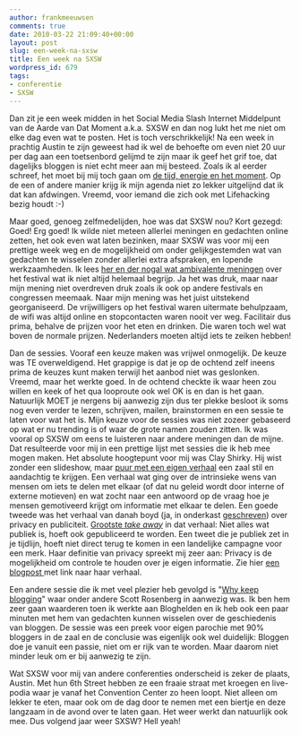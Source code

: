```yaml
---
author: frankmeeuwsen
comments: true
date: 2010-03-22 21:09:40+00:00
layout: post
slug: een-week-na-sxsw
title: Een week na SXSW
wordpress_id: 679
tags:
- conferentie
- SXSW
---
```


Dan zit je een week midden in het Social Media Slash Internet Middelpunt van de Aarde van Dat Moment a.k.a. SXSW en dan nog lukt het me niet om elke dag even wat te posten. Het is toch verschrikkelijk! Na een week in prachtig Austin te zijn geweest had ik wel de behoefte om even niet 20 uur per dag aan een toetsenbord gelijmd te zijn maar ik geef het grif toe, dat dagelijks bloggen is niet echt meer aan mij besteed. Zoals ik al eerder schreef, het moet bij mij toch gaan om [de tijd, energie en het moment](/sunday-morning-teanotes-10/). Op de een of andere manier krijg ik mijn agenda niet zo lekker uitgelijnd dat ik dat kan afdwingen. Vreemd, voor iemand die zich ook met Lifehacking bezig houdt :-)

Maar goed, genoeg zelfmedelijden, hoe was dat SXSW nou? Kort gezegd: Goed! Erg goed! Ik wilde niet meteen allerlei meningen en gedachten online zetten, het ook even wat laten bezinken, maar SXSW was voor mij een prettige week weg en de mogelijkheid om onder gelijkgestemden wat van gedachten te wisselen zonder allerlei extra afspraken, en lopende werkzaamheden. Ik lees [her en der nogal wat ambivalente meningen](http://jolieodell.wordpress.com/2010/03/16/why-sxsw-sucks/) over het festival wat ik niet altijd helemaal begrijp. Ja het was druk, maar naar mijn mening niet overdreven druk zoals ik ook op andere festivals en congressen meemaak. Naar mijn mening was het juist uitstekend georganiseerd. De vrijwilligers op het festival waren uitermate behulpzaam, de wifi was altijd online en stopcontacten waren nooit ver weg. Facilitair dus prima, behalve de prijzen voor het eten en drinken. Die waren toch wel wat boven de normale prijzen. Nederlanders moeten altijd iets te zeiken hebben!

Dan de sessies. Vooraf een keuze maken was vrijwel onmogelijk. De keuze was TE overweldigend. Het grappige is dat je op de ochtend zelf ineens prima de keuzes kunt maken terwijl het aanbod niet was geslonken. Vreemd, maar het werkte goed. In de ochtend checkte ik waar heen zou willen en keek of het qua looproute ook wel OK is en dan is het gaan. Natuurlijk MOET je nergens bij aanwezig zijn dus ter plekke besloot ik soms nog even verder te lezen, schrijven, mailen, brainstormen en een sessie te laten voor wat het is. Mijn keuze voor de sessies was niet zozeer gebaseerd op wat er nu trending is of waar de grote namen zouden zitten. Ik was vooral op SXSW om eens te luisteren naar andere meningen dan de mijne. Dat resulteerde voor mij in een prettige lijst met sessies die ik heb mee mogen maken. Het absolute hoogtepunt voor mij was Clay Shirky. Hij wist zonder een slideshow, maar [puur met een eigen verhaal](http://sxswnl.posterous.com/clay-shirky-sharing-is-fun) een zaal stil en aandachtig te krijgen. Een verhaal wat ging over de intrinsieke wens van mensen om iets te delen met elkaar (of dat nu geleid wordt door interne of externe motieven) en wat zocht naar een antwoord op de vraag hoe je mensen gemotiveerd krijgt om informatie met elkaar te delen. Een goede tweede was het verhaal van danah boyd (ja, in onderkast [geschreven](http://www.danah.org/name.html)) over privacy en publiciteit. [Grootste _take away_](http://sxswnl.posterous.com/danah-boyd-over-privacy) in dat verhaal: Niet alles wat publiek is, hoeft ook gepubliceerd te worden. Een tweet die je publiek zet in je tijdlijn, hoeft niet direct terug te komen in een landelijke campagne voor een merk. Haar definitie van privacy spreekt mij zeer aan: Privacy is de mogelijkheid om controle te houden over je eigen informatie. Zie hier [een blogpost ](http://www.zephoria.org/thoughts/archives/2010/03/14/speaking-about-privacy-and-publicity.html)met link naar haar verhaal.

Een andere sessie die ik met veel plezier heb gevolgd is "[Why keep blogging](http://sxswnl.posterous.com/blijven-blogs-in-leven-natuurlijk)" waar onder andere Scott Rosenberg in aanwezig was. Ik ben hem zeer gaan waarderen toen ik werkte aan Bloghelden en ik heb ook een paar minuten met hem van gedachten kunnen wisselen over de geschiedenis van bloggen. De sessie was een preek voor eigen parochie met 90% bloggers in de zaal en de conclusie was eigenlijk ook wel duidelijk: Bloggen doe je vanuit een passie, niet om er rijk van te worden. Maar daarom niet minder leuk om er bij aanwezig te zijn.

Wat SXSW voor mij van andere conferenties onderscheid is zeker de plaats, Austin. Met hun 6th Street hebben ze een fraaie straat met kroegen en live-podia waar je vanaf het Convention Center zo heen loopt. Niet alleen om lekker te eten, maar ook om de dag door te nemen met een biertje en deze langzaam in de avond over te laten gaan. Het weer werkt dan natuurlijk ook mee. Dus volgend jaar weer SXSW? Hell yeah!

